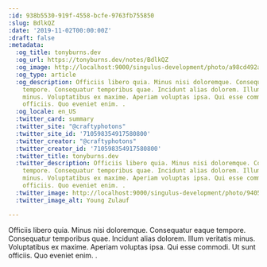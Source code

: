 ```yaml
---
:id: 938b5530-919f-4558-bcfe-9763fb755850
:slug: BdlkQZ
:date: '2019-11-02T00:00:00Z'
:draft: false
:metadata:
  :og_title: tonyburns.dev
  :og_url: https://tonyburns.dev/notes/BdlkQZ
  :og_image: http://localhost:9000/singulus-development/photo/a98cd492ab15830e58c1bb750cdb852f.jpeg
  :og_type: article
  :og_description: Officiis libero quia. Minus nisi doloremque. Consequatur eaque
    tempore. Consequatur temporibus quae. Incidunt alias dolorem. Illum veritatis
    minus. Voluptatibus ex maxime. Aperiam voluptas ipsa. Qui esse commodi. Ut sunt
    officiis. Quo eveniet enim. .
  :og_locale: en_US
  :twitter_card: summary
  :twitter_site: "@craftyphotons"
  :twitter_site_id: '710598354917580800'
  :twitter_creator: "@craftyphotons"
  :twitter_creator_id: '710598354917580800'
  :twitter_title: tonyburns.dev
  :twitter_description: Officiis libero quia. Minus nisi doloremque. Consequatur eaque
    tempore. Consequatur temporibus quae. Incidunt alias dolorem. Illum veritatis
    minus. Voluptatibus ex maxime. Aperiam voluptas ipsa. Qui esse commodi. Ut sunt
    officiis. Quo eveniet enim. .
  :twitter_image: http://localhost:9000/singulus-development/photo/9405525f92f5b393ab07f49c89bff587.jpeg
  :twitter_image_alt: Young Zulauf

---
```


Officiis libero quia. Minus nisi doloremque. Consequatur eaque tempore. Consequatur temporibus quae. Incidunt alias dolorem. Illum veritatis minus. Voluptatibus ex maxime. Aperiam voluptas ipsa. Qui esse commodi. Ut sunt officiis. Quo eveniet enim. .
